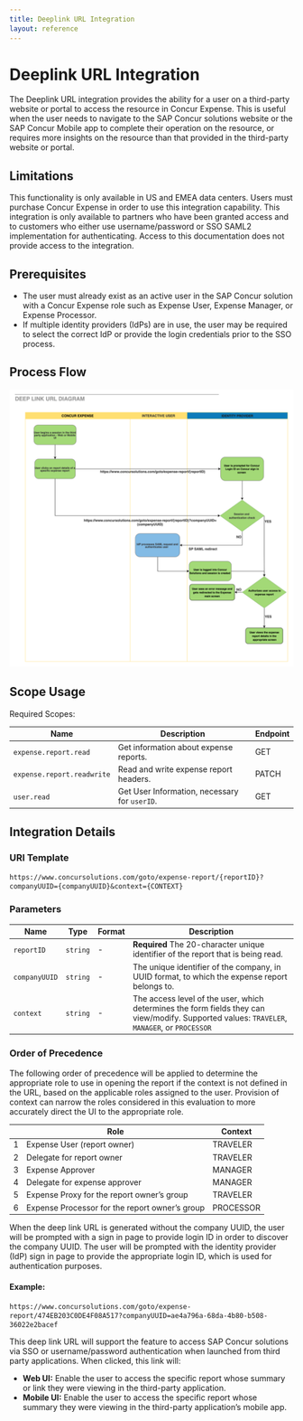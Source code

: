 ```yaml
---
title: Deeplink URL Integration
layout: reference
---
```


# Deeplink URL Integration

The Deeplink URL integration provides the ability for a user on a third-party website or portal to access the resource in Concur Expense. This is useful when the user needs to navigate to the SAP Concur solutions website or the SAP Concur Mobile app to complete their operation on the resource, or requires more insights on the resource than that provided in the third-party website or portal.  

## <a name="limitations"></a>Limitations

This functionality is only available in US and EMEA data centers. Users must purchase Concur Expense in order to use this integration capability. This integration is only available to partners who have been granted access and to customers who either use username/password or SSO SAML2 implementation for authenticating. Access to this documentation does not provide access to the integration.

## <a name="pre-req"></a>Prerequisites

* The user must already exist as an active user in the SAP Concur solution with a Concur Expense role such as Expense User, Expense Manager, or Expense Processor.
*	If multiple identity providers (IdPs) are in use, the user may be required to select the correct IdP or provide the login credentials prior to the SSO process.

## <a name="process-flow"></a>Process Flow

![Process Flow for Deeplink URL for an Expense Report](./Deeplink-url.png)

## <a name="scope-usage"></a>Scope Usage

Required Scopes:

| Name|Description|Endpoint|
| ---|---|---|
|`expense.report.read`| Get information about expense reports.|GET|
|`expense.report.readwrite`|Read and write expense report headers.|PATCH|
|`user.read`|Get User Information, necessary for `userID`.|GET|

## <a name="integration-details"></a>Integration Details

### URI Template

```shell
https://www.concursolutions.com/goto/expense-report/{reportID}?companyUUID={companyUUID}&context={CONTEXT}
```
### Parameters

|Name|Type|Format|Description|
|---|---|---|---|
|`reportID`|`string`|-|**Required** The 20-character unique identifier of the report that is being read.|
|`companyUUID`|`string`|-|The unique identifier of the company, in UUID format, to which the expense report belongs to.|
|`context`|`string`|-|The access level of the user, which determines the form fields they can view/modify. Supported values: `TRAVELER`, `MANAGER`, or `PROCESSOR`|

### Order of Precedence

The following order of precedence will be applied to determine the appropriate role to use in opening the report if the context is not defined in the URL, based on the applicable roles assigned to the user.  Provision of context can narrow the roles considered in this evaluation to more accurately direct the UI to the appropriate role.

||Role|Context|
|---|---|---|
|1|Expense User (report owner)|TRAVELER|
|2|Delegate for report owner|TRAVELER|
|3|Expense Approver|MANAGER|
|4|Delegate for expense approver|MANAGER|
|5|Expense Proxy for the report owner’s group|TRAVELER|
|6|Expense Processor for the report owner’s group|PROCESSOR|

When the deep link URL is generated without the company UUID, the user will be prompted with a sign in page to provide login ID in order to discover the company UUID. The user will be prompted with the identity provider (IdP) sign in page to provide the appropriate login ID, which is used for authentication purposes.

#### Example:

```shell
https://www.concursolutions.com/goto/expense-report/474EB203C0DE4F08A517?companyUUID=ae4a796a-68da-4b80-b508-36022e2bacef
```

This deep link URL will support the feature to access SAP Concur solutions via SSO or username/password authentication when launched from third party applications. When clicked, this link will:

* **Web UI:** Enable the user to access the specific report whose summary or link they were viewing in the third-party application.
* **Mobile UI:** Enable the user to access the specific report whose summary they were viewing in the third-party application’s mobile app.
